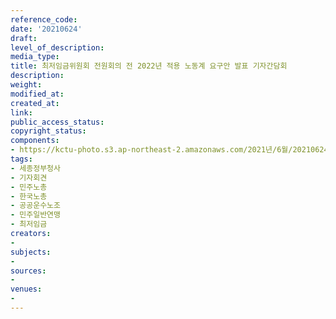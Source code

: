 ```yaml
---
reference_code: 
date: '20210624'
draft: 
level_of_description: 
media_type: 
title: 최저임금위원회 전원회의 전 2022년 적용 노동계 요구안 발표 기자간담회
description: 
weight: 
modified_at: 
created_at: 
link: 
public_access_status: 
copyright_status: 
components:
- https://kctu-photo.s3.ap-northeast-2.amazonaws.com/2021년/6월/20210624-최저임금위원회+전원회의+전+2022년+적용+노동계+요구안+발표+기자간담회_세종정부청사_기자회견_민주노총_한국노총_공공운수노조_민주일반연맹_최저임금/_R621836.jpg
tags:
- 세종정부청사
- 기자회견
- 민주노총
- 한국노총
- 공공운수노조
- 민주일반연맹
- 최저임금
creators:
- 
subjects:
- 
sources:
- 
venues:
- 
---
```

